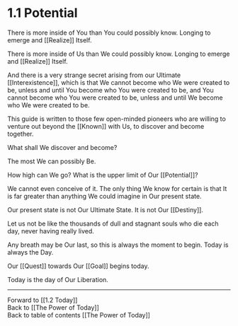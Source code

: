 # 1.1 Potential

There is more inside of You than You could possibly know.  Longing to emerge and [[Realize]] Itself.

There is more inside of Us than We could possibly know. Longing to emerge and [[Realize]] Itself. 

And there is a very strange secret arising from our Ultimate [[Interexistence]], which is that We cannot become who We were created to be, unless and until You become who You were created to be, and You cannot become who You were created to be, unless and until We become who We were created to be. 

This guide is written to those few open-minded pioneers who are willing to venture out beyond the [[Known]] with Us, to discover and become together. 

What shall We discover and become? 

The most We can possibly Be. 

How high can We go? What is the upper limit of Our [[Potential]]?

We cannot even conceive of it. The only thing We know for certain is that It is far greater than anything We could imagine in Our present state. 

Our present state is not Our Ultimate State. It is not Our [[Destiny]]. 

Let us not be like the thousands of dull and stagnant souls who die each day, never having really lived. 

Any breath may be Our last, so this is always the moment to begin. Today is always the Day. 

Our [[Quest]] towards Our [[Goal]] begins today. 

Today is the day of Our Liberation. 

___

Forward to [[1.2 Today]]  
Back to [[The Power of Today]]  
Back to table of contents [[The Power of Today]]  

